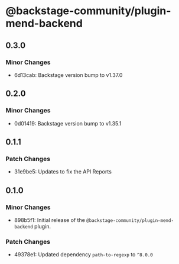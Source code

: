 # @backstage-community/plugin-mend-backend

## 0.3.0

### Minor Changes

- 6d13cab: Backstage version bump to v1.37.0

## 0.2.0

### Minor Changes

- 0d01419: Backstage version bump to v1.35.1

## 0.1.1

### Patch Changes

- 31e9be5: Updates to fix the API Reports

## 0.1.0

### Minor Changes

- 898b5f1: Initial release of the `@backstage-community/plugin-mend-backend` plugin.

### Patch Changes

- 49378e1: Updated dependency `path-to-regexp` to `^8.0.0`
